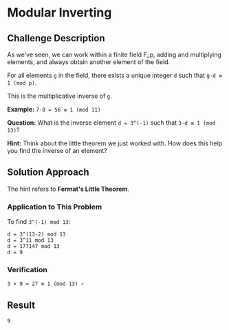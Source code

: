 # Modular Inverting

## Challenge Description

As we've seen, we can work within a finite field F_p, adding and multiplying elements, and always obtain another element of the field.

For all elements `g` in the field, there exists a unique integer `d` such that `g·d ≡ 1 (mod p)`.

This is the multiplicative inverse of `g`.

**Example:** `7·8 = 56 ≡ 1 (mod 11)`

**Question:** What is the inverse element `d = 3^(-1)` such that `3·d ≡ 1 (mod 13)`?

**Hint:** Think about the little theorem we just worked with. How does this help you find the inverse of an element?

## Solution Approach

The hint refers to **Fermat's Little Theorem**.


### Application to This Problem

To find `3^(-1) mod 13`:

```
d = 3^(13-2) mod 13
d = 3^11 mod 13
d = 177147 mod 13
d = 9
```

### Verification

```
3 × 9 = 27 ≡ 1 (mod 13) ✓
```

## Result

```
9
```
